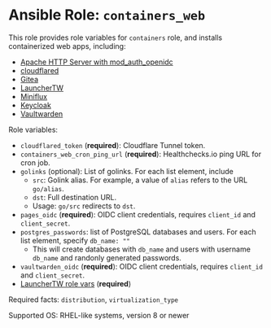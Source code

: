 # Ansible Role: `containers_web`

This role provides role variables for `containers` role, and installs containerized web apps, including:

- [Apache HTTP Server with mod_auth_openidc](https://github.com/chrisx8/docker-apache-openidc)
- [cloudflared](https://github.com/cloudflare/cloudflared)
- [Gitea](https://gitea.io/)
- [LauncherTW](https://github.com/chrisx8/LauncherTW)
- [Miniflux](https://miniflux.app/)
- [Keycloak](https://www.keycloak.org/)
- [Vaultwarden](https://github.com/dani-garcia/vaultwarden)

Role variables:

- `cloudflared_token` (**required**): Cloudflare Tunnel token.
- `containers_web_cron_ping_url` (**required**): Healthchecks.io ping URL for cron job.
- `golinks` (optional): List of golinks. For each list element, include
  - `src`: Golink alias. For example, a value of `alias` refers to the URL `go/alias`.
  - `dst`: Full destination URL.
  - Usage: `go/src` redirects to `dst`.
- `pages_oidc` (**required**): OIDC client credentials, requires `client_id` and `client_secret`.
- `postgres_passwords`: list of PostgreSQL databases and users. For each list element, specify `db_name: ""`
  - This will create databases with `db_name` and users with username `db_name` and randonly generated passwords.
- `vaultwarden_oidc` (**required**): OIDC client credentials, requires `client_id` and `client_secret`.
- [LauncherTW role vars](https://github.com/chrisx8/LauncherTW#configuration) (**required**)

Required facts: `distribution`, `virtualization_type`

Supported OS: RHEL-like systems, version 8 or newer
